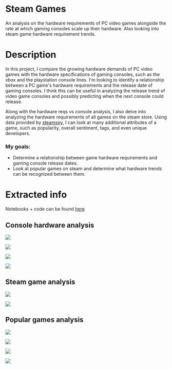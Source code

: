 # Steam Games
An analysis on the hardware requirements of PC video games alongside the rate at which gaming consoles scale up their hardware. Also looking into steam game hardware requirement trends.

# Description
In this project, I compare the growing hardware demands of PC video games with the hardware specifications of gaming consoles, such as the xbox and the playstation console lines. I'm looking to identify a relationship between a PC game's hardware requirements and the release date of gaming consoles. I think this can be useful in analyzing the release trend of video game consoles and possibly predicting when the next console could release. 

Along with the hardware reqs vs console analysis, I also delve into analyzing the hardware requirements of all games on the steam store. Using data provided by [steamspy](https://steamspy.com), I can look at many additional attributes of a game, such as popularity, overall sentiment, tags, and even unique developers.

### My goals:
- Determine a relationship between game hardware requirements and gaming console release dates.
- Look at popular games on steam and determine what hardware trends can be recognized between them.

# Extracted info

Notebooks + code can be found [here](https://github.com/codencoding/steam-games/tree/main/notebooks/analysis)

## Console hardware analysis

![](images/console_cpu.png)

![](images/console_ram.png)

![](images/console_ps4_utility.png)

![](images/console_xbox_utility.png)

## Steam game analysis

![](images/releases_trend.png)

![](images/releases_rate_trend.png)

## Popular games analysis

![](images/pop_games_storage.png)

![](images/pop_games_storage_hist.png)

![](images/RAM_hist.png)

![](images/releases_hist.png)

